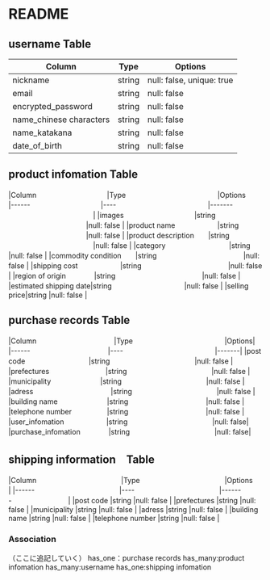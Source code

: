 # README

## username Table

| Column             | Type                | Options                   |
|--------------------|---------------------|---------------------------|
| nickname           | string              | null: false, unique: true |
| email　　　　　　　　 | string              | null: false               |
| encrypted_password    | string              | null: false               |
| name_chinese characters|string        | null: false         　　　 |
| name_katakana　　  | string                | null: false               |
| date_of_birth　　　　| string              | null: false |

## product infomation Table

 
|Column　　　　　　　　　　|Type　　　　　　　　　　　　　|Options　　　　　　　　　　　　
|------　　　　　　　　　　|----　　　　　　　　　　　　　|------- 　　　　　　　　　　　　|
|images　　　　　　　　　　|string 　　　　　　　　　　　|null: false |
|product name　　　　　　|string 　　　　　　　　　　　|null: false |
|product description　　|string 　　　　　　　　　　　　|null: false |
|category　　　　　　　　　|string　　　　　　　　　　　　 |null: false |
|commodity condition　　|string 　　　　　　　　　　　　|null: false |
|shipping cost　　　　　　|string 　　　　　　　　　　　　|null: false |
|region of origin　　　　|string 　　　　　　　　　　　　|null: false |
|estimated shipping date|string　　　　　　　　　　  |null: false |
|selling price|string |null: false |

## purchase records Table
|Column　　　　　　　　　　　|Type　　　　　　　　　　　　　|Options|
|------　　　　　　　　　　　|----　　　　　　　　　　　　　|-------|
|post code　　　　　　　　　|string　　　　　　　　　　　　|null: false |
|prefectures　　　　　　　　|string　　　　　　　　　　　　|null: false |
|municipality　　　　　　　|string　　　　　　　　　　　　|null: false |
|adress　　　　　　　　　　　|string　　　　　　　　　　　　|null: false |
|building name　　　　　　　|string　　　　　　　　　　　|null: false |
|telephone number　　　　　|string　　　　　　　　　　　|null: false |
|user_infomation　　　　　　|string　　　　　　　　　　　　|null: false|
|purchase_infomation　　　　|string　　　　　　　　　　　　|null: false|

## shipping information　Table
|Column　　　　　　　　　　　　|Type　　　　　　　　　　　　|Options　　　　　　　　|
|------　　　　　　　　　　　　|----　　　　　　　　　　　　|-------　　　　　　　　|
|post code                 |string                  |null: false |
|prefectures               |string                  |null: false |
|municipality              |string                  |null: false |
|adress                    |string                  |null: false |
|building name             |string                  |null: false |
|telephone number          |string                  |null: false |



### Association
（ここに追記していく）
has_one：purchase records
has_many:product infomation
has_many:username 
has_one:shipping infomation

